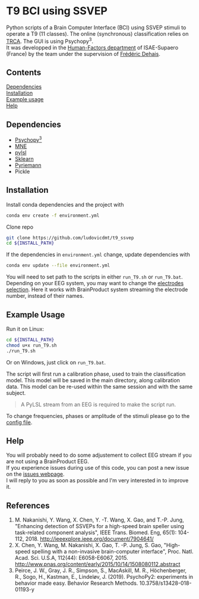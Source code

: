 T9 BCI using SSVEP
====

Python scripts of a Brain Computer Interface (BCI) using SSVEP stimuli to operate a T9 (11 classes). The online (synchronous) classification relies on [TRCA](https://ieeexplore.ieee.org/document/7904641). The GUI is using Psychopy<sup>3</sup>.  
It was developped in the [Human-Factors department](https://personnel.isae-supaero.fr/neuroergonomie-et-facteurs-humains-dcas?lang=en) of ISAE-Supaero (France) by the team under the supervision of [Frédéric Dehais](https://personnel.isae-supaero.fr/frederic-dehais/).


## Contents
[Dependencies](#dependencies)  
[Installation](#installation)  
[Example usage](#example-usage)  
[Help](#help)

## Dependencies

* [Psychopy<sup>3</sup>](https://www.psychopy.org/download.html)
* [MNE](https://mne.tools/stable/install/mne_python.html)
* [pylsl](https://github.com/chkothe/pylsl)
* [Sklearn](https://scikit-learn.org/stable/install.html)
* [Pyriemann](https://github.com/pyRiemann/pyRiemann)
* Pickle 

## Installation

Install conda dependencies and the project with
```bash
conda env create -f environment.yml
```

Clone repo
```bash
git clone https://github.com/ludovicdmt/t9_ssvep
cd ${INSTALL_PATH}
```

If the dependencies in `environment.yml` change, update dependencies with

```bash
conda env update --file environment.yml
```

You will need to set path to the scripts in either `run_T9.sh` or `run_T9.bat`.  
Depending on your EEG system, you may want to change the [electrodes selection](https://github.com/ludovicdmt/t9_ssvep/blob/main/classification/online_T9.py#L387). Here it works with BrainProduct system streaming the electrode number, instead of their names. 

## Example Usage
Run it on Linux:
```bash
cd ${INSTALL_PATH}
chmod u+x run_T9.sh
./run_T9.sh
```
Or on Windows, just click on `run_T9.bat`.  

The script will first run a calibration phase, used to train the classification model. This model will be saved in the main directory, along calibration data. This model can be re-used within the same session and with the same subject.

> A PyLSL stream from an EEG is required to make the script run.   

To change frequencies, phases or amplitude of the stimuli please go to the [config file](https://github.com/ludovicdmt/t9_ssvep/blob/main/presentation/T9_config_control.json).  


## Help
You will probably need to do some adjustement to collect EEG stream if you are not using a BrainProduct EEG.  
If you experience issues during  use of this code, you can post a new issue on the [issues webpage](https://github.com/ludovicdmt/t9_ssvep/issues).  
I will reply to you as soon as possible and I'm very interested in to improve it.

## References
1. M. Nakanishi, Y. Wang, X. Chen, Y. -T. Wang, X. Gao, and T.-P. Jung, "Enhancing detection of SSVEPs for a high-speed brain speller using task-related component analysis", IEEE Trans. Biomed. Eng, 65(1): 104-112, 2018. http://ieeexplore.ieee.org/document/7904641/
2. X. Chen, Y. Wang, M. Nakanishi, X. Gao, T. -P. Jung, S. Gao, "High-speed spelling with a non-invasive brain-computer interface", Proc. Natl. Acad. Sci. U.S.A, 112(44): E6058-E6067, 2015. http://www.pnas.org/content/early/2015/10/14/1508080112.abstract
3. Peirce, J. W., Gray, J. R., Simpson, S., MacAskill, M. R., Höchenberger, R., Sogo, H., Kastman, E., Lindeløv, J. (2019). PsychoPy2: experiments in behavior made easy. Behavior Research Methods. 10.3758/s13428-018-01193-y